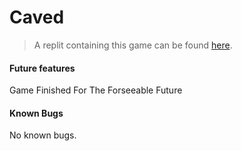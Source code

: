 # Caved
>A replit containing this game can be found [here](https://replit.com/@zushiEdu/Caved).

#### Future features

Game Finished For The Forseeable Future

#### Known Bugs
No known bugs.

